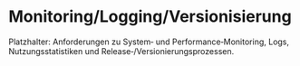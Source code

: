 # Monitoring/Logging/Versionisierung

Platzhalter: Anforderungen zu System‑ und Performance‑Monitoring, Logs, Nutzungsstatistiken und Release‑/Versionierungsprozessen.
